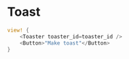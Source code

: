 # Toast

```rust
view! {
    <Toaster toaster_id=toaster_id />
    <Button>"Make toast"</Button>
}

```